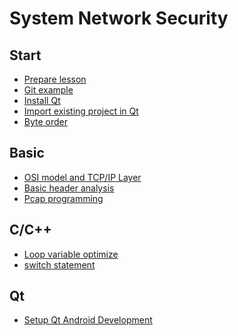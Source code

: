 System Network Security
=======================

## Start
* [Prepare lesson](/prepare-lesson/prepare-lesson)
* [Git example](/git-exam/git-exam)
* [Install Qt](/install-qt/install-qt)
* [Import existing project in Qt](/import-existing-project-in-qt/import-existing-project-in-qt)
* [Byte order](/byte-order/byte-order)

## Basic
* [OSI model and TCP/IP Layer](/osi-and-tcp/osi-and-tcp)
* [Basic header analysis](/basic-header-analysis/basic-header-analysis)
* [Pcap programming](/pcap-programming/pcap-programming)

## C/C++
* [Loop variable optimize](/loop-variable-optimize/loop-variable-optimize)
* [switch statement](/switch-statement/switch-statement)

## Qt
* [Setup Qt Android Development](/setup-qt-android-develop/setup-qt-android-develop)
